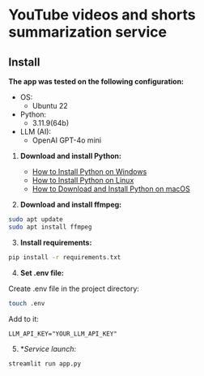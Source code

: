 # YouTube videos and shorts summarization service

## Install

**The app was tested on the following configuration:**

- OS:
  - Ubuntu 22
- Python:
  - 3.11.9(64b)
- LLM (AI):
  - OpenAI GPT-4o mini

1. **Download and install Python:**

   - [How to Install Python on Windows](https://www.geeksforgeeks.org/how-to-install-python-on-windows/)
   - [How to Install Python on Linux](https://www.geeksforgeeks.org/how-to-install-python-on-linux/)
   - [How to Download and Install Python on macOS](https://www.geeksforgeeks.org/how-to-download-and-install-python-latest-version-on-macos-mac-os-x/)

2. **Download and install ffmpeg:**
```bash
sudo apt update
sudo apt install ffmpeg
```

3. **Install requirements:**
```bash
pip install -r requirements.txt
```

4. **Set .env file:**

Create .env file in the project directory:
```bash
touch .env
```
Add to it:
```
LLM_API_KEY="YOUR_LLM_API_KEY"
```

5. **Service launch:*

```bash
streamlit run app.py
```
